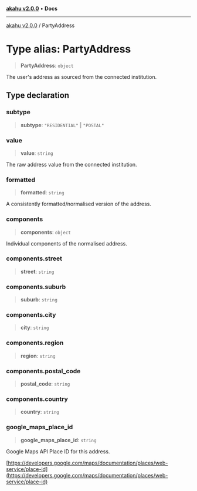 [**akahu v2.0.0**](../README.md) • **Docs**

***

[akahu v2.0.0](../README.md) / PartyAddress

# Type alias: PartyAddress

> **PartyAddress**: `object`

The user's address as sourced from the connected institution.

## Type declaration

### subtype

> **subtype**: `"RESIDENTIAL"` \| `"POSTAL"`

### value

> **value**: `string`

The raw address value from the connected institution.

### formatted

> **formatted**: `string`

A consistently formatted/normalised version of the address.

### components

> **components**: `object`

Individual components of the normalised address.

### components.street

> **street**: `string`

### components.suburb

> **suburb**: `string`

### components.city

> **city**: `string`

### components.region

> **region**: `string`

### components.postal\_code

> **postal\_code**: `string`

### components.country

> **country**: `string`

### google\_maps\_place\_id

> **google\_maps\_place\_id**: `string`

Google Maps API Place ID for this address.

[https://developers.google.com/maps/documentation/places/web-service/place-id](https://developers.google.com/maps/documentation/places/web-service/place-id)
